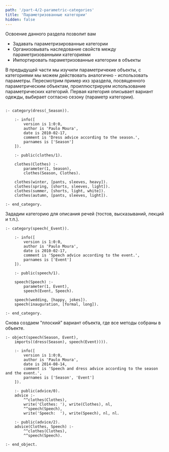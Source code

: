 ```yaml
---
path: '/part-4/2-parametric-categories'
title: 'Параметризованные категории'
hidden: false
---
```


<text-box variant='learningObjectives' name="Цель освоения материала">

Освоение данного раздела позволит вам

- Задавать параметризированные категории
- Организовывать наследование свойств между параметризованными категориями
- Импортировать параметризованные категории в объекты

</text-box>

В предыдущей части мы изучили параметричекие объекты, с категориями мы можем действовать аналогично - использовать параметры. Пересмотрим пример ихз зраздела, посвященного параметрическим объектам, проиллюстрируем использование параметрических категорий.  Первая категория описывает вариант одежды, выбирает согласно сезону (параметр категории).

```logtalk

:- category(dress(_Season)).

	:- info([
		version is 1:0:0,
		author is 'Paulo Moura',
		date is 2010-02-17,
		comment is 'Dress advice according to the season.',
		parnames is ['Season']
	]).

	:- public(clothes/1).

	clothes(Clothes) :-
		parameter(1, Season),
		clothes(Season, Clothes).

	clothes(winter, [pants, sleeves, heavy]).
	clothes(spring, [shorts, sleeves, light]).
	clothes(summer, [shorts, light, white]).
	clothes(autumn, [pants, sleeves, light]).

:- end_category.
```

Зададим категорию для описания речей (тостов, высказываний, лекций и т.п.).

```logtalk
:- category(speech(_Event)).

	:- info([
		version is 1:0:0,
		author is 'Paulo Moura',
		date is 2010-02-17,
		comment is 'Speech advice according to the event.',
		parnames is ['Event']
	]).

	:- public(speech/1).

	speech(Speech) :-
		parameter(1, Event),
		speech(Event, Speech).

	speech(wedding, [happy, jokes]).
	speech(inauguration, [formal, long]).

:- end_category.
```

Снова создаем "плоский" вариант объекта, где все методы собраны в объекте.

```logtalk
:- object(speech(Season, Event),
	imports((dress(Season), speech(Event)))).

	:- info([
		version is 1:0:0,
		author is 'Paulo Moura',
		date is 2014-08-14,
		comment is 'Speech and dress advice according to the season and the event.',
		parnames is ['Season', 'Event']
	]).

	:- public(advice/0).
	advice :-
		^^clothes(Clothes),
		write('Clothes: '), write(Clothes), nl,
		^^speech(Speech),
		write('Speech:  '), write(Speech), nl, nl.

	:- public(advice/2).
	advice(Clothes, Speech) :-
		^^clothes(Clothes),
		^^speech(Speech).

:- end_object.
```

<!---
A quiz to review the contents of this section:

<quiz id="fb289a3b-288a-5a9f-b3d2-07ceae5866ea"></quiz>
-->
